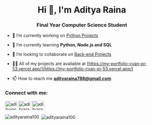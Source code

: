 <h1 align="center">Hi 👋, I'm Aditya Raina</h1>
<h3 align="center">Final Year Computer Science Student</h3>

- 🔭 I’m currently working on [Python Projects](https://github.com/adityaraina100/Python-Projects)

- 🌱 I’m currently learning **Python, Node.js and SQL**

- 👯 I’m looking to collaborate on [Back-end Projects](https://github.com/adityaraina100/Back-end-Projects)

- 👨‍💻 All of my projects are available at [https://my-portfolio-cyan-pi-53.vercel.app/](https://my-portfolio-cyan-pi-53.vercel.app/)

- 📫 How to reach me **adityaraina788@gmail.com**

<h3 align="left">Connect with me:</h3>
<p align="left">
<a href="https://linkedin.com/in/adityaaraina" target="blank"><img align="center" src="https://raw.githubusercontent.com/rahuldkjain/github-profile-readme-generator/master/src/images/icons/Social/linked-in-alt.svg" alt="adityaaraina" height="30" width="40" /></a>
<a href="https://www.hackerrank.com/adityaraina788" target="blank"><img align="center" src="https://raw.githubusercontent.com/rahuldkjain/github-profile-readme-generator/master/src/images/icons/Social/hackerrank.svg" alt="adityaraina788" height="30" width="40" /></a>
<a href="https://www.leetcode.com/adityaraina788" target="blank"><img align="center" src="https://raw.githubusercontent.com/rahuldkjain/github-profile-readme-generator/master/src/images/icons/Social/leet-code.svg" alt="adityaraina788" height="30" width="40" /></a>
</p>

<p><img align="left" src="https://github-readme-stats.vercel.app/api/top-langs?username=adityaraina100&show_icons=true&locale=en&layout=compact" alt="adityaraina100" /></p>

<p>&nbsp;<img align="center" src="https://github-readme-stats.vercel.app/api?username=adityaraina100&show_icons=true&locale=en" alt="adityaraina100" /></p>

